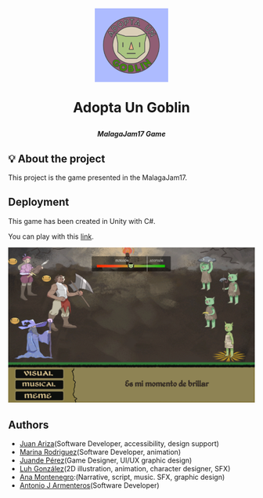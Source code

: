 <h1 align="center">
<img src="Jam17/Assets/Imagenes/logos/AuGFondo.png" alt="Logo" width="150"/>

 Adopta Un Goblin
</h1>

<p align="center">
	<b><i>MalagaJam17 Game</i></b><br>
</p>

## 💡 About the project
This project is the game presented in the MalagaJam17. 

## Deployment
This game has been created in Unity with C#.

You can play with this [link](https://quione28.itch.io/adopta-un-goblin).

<img src="game_screenshot.png" alt="Game" width="1000"/>


## Authors
- [Juan Ariza](https://github.com/jariza-o)(Software Developer, accessibility, design support)
- [Marina Rodriguez](https://github.com/MofMiq)(Software Developer, animation)
- [Juande Pérez](https://github.com/jperez-j)(Game Designer, UI/UX graphic design)
- [Luh González](https://itch.io/profile/katastraa)(2D illustration, animation, character designer, SFX)
- [Ana Montenegro](https://quione28.itch.io/):(Narrative, script, music. SFX, graphic design)
- [Antonio J Armenteros](https://github.com/antjarm)(Software Developer)
